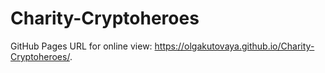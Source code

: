 # Charity-Cryptoheroes

GitHub Pages URL for online view:  https://olgakutovaya.github.io/Charity-Cryptoheroes/.
